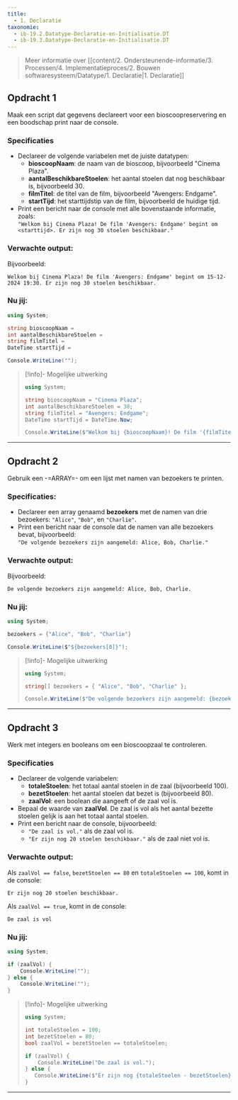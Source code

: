 ```yaml
---
title:
  - 1. Declaratie
taxonomie:
  - ib-19.2.Datatype-Declaratie-en-Initialisatie.DT
  - ib-19.3.Datatype-Declaratie-en-Initialisatie.DT
---
```


> Meer informatie over [[content/2. Ondersteunende-informatie/3. Processen/4. Implementatieproces/2. Bouwen softwaresysteem/Datatype/1. Declaratie|1. Declaratie]]

## Opdracht 1
Maak een script dat gegevens declareert voor een bioscoopreservering en een boodschap print naar de console.

### Specificaties
- Declareer de volgende variabelen met de juiste datatypen:
    - **bioscoopNaam**: de naam van de bioscoop, bijvoorbeeld "Cinema Plaza".
    - **aantalBeschikbareStoelen**: het aantal stoelen dat nog beschikbaar is, bijvoorbeeld 30.
    - **filmTitel**: de titel van de film, bijvoorbeeld "Avengers: Endgame".
    - **startTijd**: het starttijdstip van de film, bijvoorbeeld de huidige tijd.
- Print een bericht naar de console met alle bovenstaande informatie, zoals:  
    `"Welkom bij Cinema Plaza! De film 'Avengers: Endgame' begint om <starttijd>. Er zijn nog 30 stoelen beschikbaar."`

### Verwachte output:
Bijvoorbeeld:
```
Welkom bij Cinema Plaza! De film 'Avengers: Endgame' begint om 15-12-2024 19:30. Er zijn nog 30 stoelen beschikbaar.
```

### Nu jij:
``` csharp runner
using System;

string bioscoopNaam = 
int aantalBeschikbareStoelen = 
string filmTitel = 
DateTime startTijd = 

Console.WriteLine("");

``` 

> [!info]- Mogelijke uitwerking
> ``` csharp
> using System;
> 
> string bioscoopNaam = "Cinema Plaza";
> int aantalBeschikbareStoelen = 30;
> string filmTitel = "Avengers: Endgame";
> DateTime startTijd = DateTime.Now;
>
> Console.WriteLine($"Welkom bij {bioscoopNaam}! De film '{filmTitel}' begint om {startTijd}. Er zijn nog {aantalBeschikbareStoelen} stoelen beschikbaar.");
> ```

---
## Opdracht 2
Gebruik een -=ARRAY=- om een lijst met namen van bezoekers te printen.

### Specificaties:
- Declareer een array genaamd **bezoekers** met de namen van drie bezoekers: `"Alice"`, `"Bob"`, en `"Charlie"`.
- Print een bericht naar de console dat de namen van alle bezoekers bevat, bijvoorbeeld:  
    `"De volgende bezoekers zijn aangemeld: Alice, Bob, Charlie."`

### Verwachte output:
Bijvoorbeeld:
```
De volgende bezoekers zijn aangemeld: Alice, Bob, Charlie.
```

### Nu jij:
```csharp runner
using System;

bezoekers = {"Alice", "Bob", "Charlie"} 

Console.WriteLine($"${bezoekers[0]}");
``` 

> [!info]- Mogelijke uitwerking
> ``` csharp
> using System;
>
> string[] bezoekers = { "Alice", "Bob", "Charlie" };
>
> Console.WriteLine($"De volgende bezoekers zijn aangemeld: {bezoekers[0]}, {bezoekers[1]}, {bezoekers[2]}.");
> ```

---
## Opdracht 3
Werk met integers en booleans om een bioscoopzaal te controleren.

 ### Specificaties
* Declareer de volgende variabelen:
    - **totaleStoelen**: het totaal aantal stoelen in de zaal (bijvoorbeeld 100).
    - **bezetStoelen**: het aantal stoelen dat bezet is (bijvoorbeeld 80).
    - **zaalVol**: een boolean die aangeeft of de zaal vol is.
* Bepaal de waarde van **zaalVol**. De zaal is vol als het aantal bezette stoelen gelijk is aan het totaal aantal stoelen.
* Print een bericht naar de console, bijvoorbeeld:
    - `"De zaal is vol."` als de zaal vol is.
    - `"Er zijn nog 20 stoelen beschikbaar."` als de zaal niet vol is.

### Verwachte output:
Als `zaalVol == false`, `bezetStoelen == 80` en `totaleStoelen == 100`, komt in de console:
```
Er zijn nog 20 stoelen beschikbaar.
```
Als `zaalVol == true`, komt in de console:
```
De zaal is vol
```

### Nu jij:
```csharp runner
using System;

if (zaalVol) {
    Console.WriteLine("");
} else {
    Console.WriteLine("");
}

``` 

> [!info]- Mogelijke uitwerking
> ``` csharp
> using System;
>
> int totaleStoelen = 100;
> int bezetStoelen = 80;
> bool zaalVol = bezetStoelen == totaleStoelen;
>
> if (zaalVol) {
>     Console.WriteLine("De zaal is vol.");
> } else {
>    Console.WriteLine($"Er zijn nog {totaleStoelen - bezetStoelen} stoelen beschikbaar.");
> }
> ```

---
